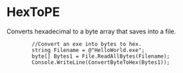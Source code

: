 # HexToPE
Converts hexadecimal to a byte array that saves into a file.
            
            //Convert an exe into bytes to hex.
            string Filename = @"HelloWorld.exe";
            byte[] Bytes1 = File.ReadAllBytes(Filename);
            Console.WriteLine(ConvertByteToHex(Bytes1));

